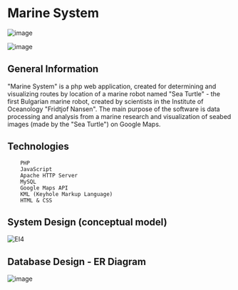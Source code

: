# Marine System

![image](https://github.com/EdisMc/marine_system/assets/92871901/c538fe4a-dd8b-43f4-bf96-6e06671d93e7)

![image](https://github.com/EdisMc/marine_system/assets/92871901/fe2fd5af-1595-430b-bf33-516f035b8e97)

## General Information
"Marine System" is a php web application, created for determining and visualizing routes by location of a marine robot named "Sea Turtle" - the first Bulgarian marine robot, created by scientists in the Institute of Oceanology "Fridtjof Nansen". The main purpose of the software is data processing and analysis from a marine research and visualization of seabed images (made by the "Sea Turtle") on Google Maps.

## Technologies

        PHP
        JavaScript
        Apache HTTP Server
        MySQL
        Google Maps API
        KML (Keyhole Markup Language)
        HTML & CSS
       
## System Design (conceptual model)

![EI4](https://github.com/EdisMc/marine_system/assets/92871901/8c3d69c5-ac3d-48aa-bc1a-83061a0a21d6)

## Database Design - ER Diagram

![image](https://github.com/EdisMc/marine_system/assets/92871901/58e5b258-92d2-4b6e-a2db-628b85e66d24)
